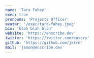 ```yaml
---
name: 'Tara Fahey'
exec: true
pronouns: 'Projects Officer'
avatar: '/exec/tara-fahey.jpeg'
bio: 'blah blah blah'
website: 'https://enscribe.dev'
twitter: 'https://twitter.com/enscry'
github: 'https://github.com/jktrn'
mail: 'jason@enscribe.dev'
---
```

